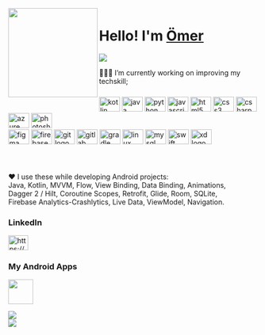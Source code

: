 
<div align="center">
  <img align='left' src="https://media.giphy.com/media/M9gbBd9nbDrOTu1Mqx/giphy.gif" width="180">
</div>

###
# Hello!  I'm [Ömer](https://github.com/OmerAkkoyun)

<p float="center">
<img  src="https://github-readme-stats.vercel.app/api/top-langs/?username=omerakkoyun&layout=compact&theme=dark" />
</p>


<p align="left">👨🏽‍💻 I’m currently working on improving my techskill;</p>

###


<div align="left">
  <img src="https://cdn.jsdelivr.net/gh/devicons/devicon/icons/kotlin/kotlin-original.svg" height="30" width="42" alt="kotlin logo"  />
  <img src="https://cdn.jsdelivr.net/gh/devicons/devicon/icons/java/java-original.svg" height="30" width="42" alt="java logo"  />
  <img src="https://cdn.jsdelivr.net/gh/devicons/devicon/icons/python/python-original.svg" height="30" width="42" alt="python logo"  />
  <img src="https://cdn.jsdelivr.net/gh/devicons/devicon/icons/javascript/javascript-original.svg" height="30" width="42" alt="javascript logo"  />
  <img src="https://cdn.jsdelivr.net/gh/devicons/devicon/icons/html5/html5-original.svg" height="30" width="42" alt="html5 logo"  />
  <img src="https://cdn.jsdelivr.net/gh/devicons/devicon/icons/css3/css3-original.svg" height="30" width="42" alt="css3 logo"  />
  <img src="https://cdn.jsdelivr.net/gh/devicons/devicon/icons/csharp/csharp-original.svg" height="30" width="42" alt="csharp logo"  />
  <img src="https://cdn.jsdelivr.net/gh/devicons/devicon/icons/azure/azure-original.svg" height="30" width="42" alt="azure logo"  />
  <img src="https://cdn.jsdelivr.net/gh/devicons/devicon/icons/photoshop/photoshop-plain.svg" height="30" width="42" alt="photoshop logo"  /><br>
  <img src="https://cdn.jsdelivr.net/gh/devicons/devicon/icons/figma/figma-original.svg" height="30" width="42" alt="figma logo"  />
  <img src="https://cdn.jsdelivr.net/gh/devicons/devicon/icons/firebase/firebase-plain.svg" height="30" width="42" alt="firebase logo"  />
  <img src="https://cdn.jsdelivr.net/gh/devicons/devicon/icons/git/git-original.svg" height="30" width="42" alt="git logo"  />
  <img src="https://cdn.jsdelivr.net/gh/devicons/devicon/icons/gitlab/gitlab-original.svg" height="30" width="42" alt="gitlab logo"  />
  <img src="https://cdn.jsdelivr.net/gh/devicons/devicon/icons/gradle/gradle-plain.svg" height="30" width="42" alt="gradle logo"  />
  <img src="https://cdn.jsdelivr.net/gh/devicons/devicon/icons/linux/linux-original.svg" height="30" width="42" alt="linux logo"  />
  <img src="https://cdn.jsdelivr.net/gh/devicons/devicon/icons/mysql/mysql-original.svg" height="30" width="42" alt="mysql logo"  />
  <img src="https://cdn.jsdelivr.net/gh/devicons/devicon/icons/swift/swift-original.svg" height="30" width="42" alt="swift logo"  />
  <img src="https://cdn.jsdelivr.net/gh/devicons/devicon/icons/xd/xd-plain.svg" height="30" width="42" alt="xd logo"  />
</div>

###

<br clear="both">



<p align="left">♥️ I use these while developing Android projects:<br>Java, Kotlin, MVVM, Flow, View Binding, Data Binding, Animations,<br> Dagger 2 / Hilt, Coroutine Scopes, Retrofit, Glide, Room, SQLite,<br>Firebase Analytics-Crashlytics, Live Data, ViewModel, Navigation.</p>

<h3 align="left">LinkedIn</h3>
<p align="left">
<a href="https://www.linkedin.com/in/ahmetyusufseymen/" target="blank"><img align="center" src="https://raw.githubusercontent.com/rahuldkjain/github-profile-readme-generator/master/src/images/icons/Social/linked-in-alt.svg" alt="https://www.linkedin.com/in/ömer-akkoyun-551a68116/" height="30" width="40" /></a>
</p>

<h3 align="left">My Android Apps</h3>

<code><a href="https://play.google.com/store/apps/developer?id=TORNADO+Apps" target="_blank"><img height="50" src="https://www.vectorlogo.zone/logos/google_play/google_play-tile.svg"></a></code>

<div align="left">
   <img src="https://user-images.githubusercontent.com/5713670/87202985-820dcb80-c2b6-11ea-9f56-7ec461c497c3.gif"  />
</div>
<div align="left">
  <img src="https://profile-counter.glitch.me/OmerAkkoyun/count.svg?"  />
</div>

###

